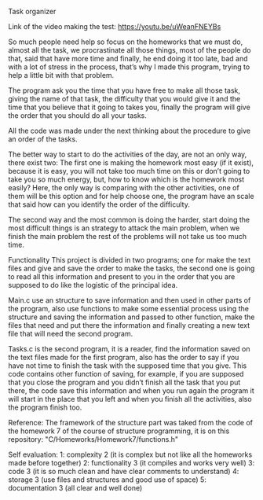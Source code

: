 Task organizer

Link of the video making the test: https://youtu.be/uWeanFNEYBs

So much people need help so focus on the homeworks that we must do, almost all the task, we procrastinate all those things, most of the people do that, said that have more time and finally, he end doing it too late, bad and with a lot of stress in the process, that’s why I made this program, trying to help a little bit with that problem.

The program ask you the time that you have free to make all those task, giving the name of that task, the difficulty that you would give it and the time that you believe that it going to takes you, finally the program will give the order that you should do all your tasks.

All the code was made under the next thinking about the procedure to give an order of the tasks.

The better way to start to do the activities of the day, are not an only way, there exist two:
The first one is making the homework most easy (if it exist), because it is easy, you will not take too much time on this or don’t going to take you so much energy, but, how to know which is the homework most easily? Here, the only way is comparing with the other activities, one of them will be this option and for help choose one, the program have an scale that said how can you identify the order of the difficulty.

The second way and the most common is doing the harder, start doing the most difficult things is an strategy to attack the main problem, when we finish the main problem the rest of the problems will not take us too much time.


Functionality
This project is divided in two programs; one for make the text files and give and save the order to make the tasks, the second one is going to read all this information and present to you in the order that you are supposed to do like the logistic of the principal idea.

Main.c use an structure to save information and then used in other parts of the program, also use functions to make some essential process using the structure and saving the information and passed to other function, make the files that need and put there the information and finally creating a new text file that will need the second program.

Tasks.c is the second program, it is a reader, find the information saved on the text files made for the first program, also has the order to say if you have not time to finish the task with the supposed time that you give. This code contains other function of saving, for example, if you are supposed that you close the program and you didn’t finish all the task that you put there, the code save this information and when you run again the program it will start in the place that you left and when you finish all the activities, also the program finish too.

Reference:
The framework of the structure part was taked from the code of the homework 7 of the course of structure programming, it is on this repository: "C/Homeworks/Homework7/functions.h"

Self evaluation:
1: complexity 2 (it is complex but not like all the homeworks made before together)
2: functionality 3 (it compiles and works very well)
3: code 3 (it is so much clean and have clear comments to understand)
4: storage 3 (use files and structures and good use of space)
5: documentation 3 (all clear and well done)

